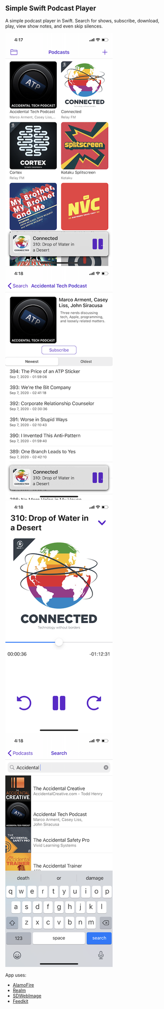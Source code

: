 ## Simple Swift Podcast Player

A simple podcast player in Swift. Search for shows, subscribe, download, play, view show notes, and even skip silences.

![subscriptions](Assets/subscriptions.PNG)
![feed](Assets/feed.PNG)
![player](Assets/player.PNG)
![search](Assets/search.PNG)

App uses:
- [AlamoFire](https://github.com/Alamofire/Alamofire)
- [Realm](https://www.realm.io/products/realm-database/)
- [SDWebImage](https://github.com/rs/SDWebImage)
- [Feedkit](https://github.com/nmdias/FeedKit)